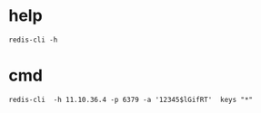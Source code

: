 # help

```
redis-cli -h
```



# cmd

```
redis-cli  -h 11.10.36.4 -p 6379 -a '12345$lGifRT'  keys "*"
```





